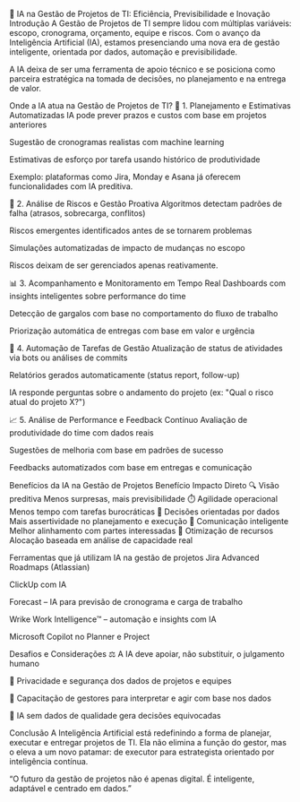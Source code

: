 🤖 IA na Gestão de Projetos de TI: Eficiência, Previsibilidade e Inovação
Introdução
A Gestão de Projetos de TI sempre lidou com múltiplas variáveis: escopo, cronograma, orçamento, equipe e riscos. Com o avanço da Inteligência Artificial (IA), estamos presenciando uma nova era de gestão inteligente, orientada por dados, automação e previsibilidade.

A IA deixa de ser uma ferramenta de apoio técnico e se posiciona como parceira estratégica na tomada de decisões, no planejamento e na entrega de valor.

Onde a IA atua na Gestão de Projetos de TI?
📅 1. Planejamento e Estimativas Automatizadas
IA pode prever prazos e custos com base em projetos anteriores

Sugestão de cronogramas realistas com machine learning

Estimativas de esforço por tarefa usando histórico de produtividade

Exemplo: plataformas como Jira, Monday e Asana já oferecem funcionalidades com IA preditiva.

🧠 2. Análise de Riscos e Gestão Proativa
Algoritmos detectam padrões de falha (atrasos, sobrecarga, conflitos)

Riscos emergentes identificados antes de se tornarem problemas

Simulações automatizadas de impacto de mudanças no escopo

Riscos deixam de ser gerenciados apenas reativamente.

📊 3. Acompanhamento e Monitoramento em Tempo Real
Dashboards com insights inteligentes sobre performance do time

Detecção de gargalos com base no comportamento do fluxo de trabalho

Priorização automática de entregas com base em valor e urgência

🤖 4. Automação de Tarefas de Gestão
Atualização de status de atividades via bots ou análises de commits

Relatórios gerados automaticamente (status report, follow-up)

IA responde perguntas sobre o andamento do projeto (ex: "Qual o risco atual do projeto X?")

📈 5. Análise de Performance e Feedback Contínuo
Avaliação de produtividade do time com dados reais

Sugestões de melhoria com base em padrões de sucesso

Feedbacks automatizados com base em entregas e comunicação

Benefícios da IA na Gestão de Projetos
Benefício	Impacto Direto
🔍 Visão preditiva	Menos surpresas, mais previsibilidade
⏱️ Agilidade operacional	Menos tempo com tarefas burocráticas
🎯 Decisões orientadas por dados	Mais assertividade no planejamento e execução
🤝 Comunicação inteligente	Melhor alinhamento com partes interessadas
🚀 Otimização de recursos	Alocação baseada em análise de capacidade real

Ferramentas que já utilizam IA na gestão de projetos
Jira Advanced Roadmaps (Atlassian)

ClickUp com IA

Forecast – IA para previsão de cronograma e carga de trabalho

Wrike Work Intelligence™ – automação e insights com IA

Microsoft Copilot no Planner e Project

Desafios e Considerações
⚖️ A IA deve apoiar, não substituir, o julgamento humano

🔐 Privacidade e segurança dos dados de projetos e equipes

🧠 Capacitação de gestores para interpretar e agir com base nos dados

🚧 IA sem dados de qualidade gera decisões equivocadas

Conclusão
A Inteligência Artificial está redefinindo a forma de planejar, executar e entregar projetos de TI. Ela não elimina a função do gestor, mas o eleva a um novo patamar: de executor para estrategista orientado por inteligência contínua.

“O futuro da gestão de projetos não é apenas digital. É inteligente, adaptável e centrado em dados.”
